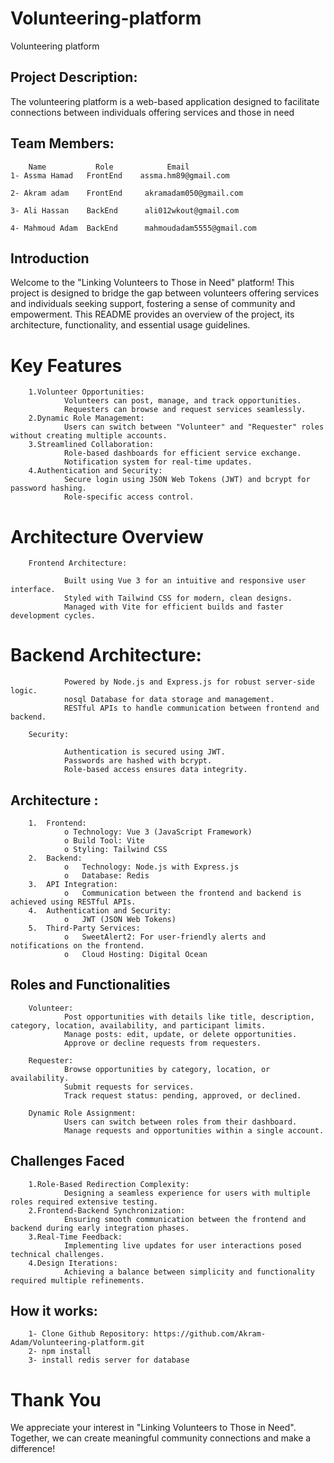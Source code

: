 # Volunteering-platform
Volunteering platform

## Project Description:
The volunteering platform is a web-based application designed to facilitate connections between individuals offering services and those in need

## Team Members:
        Name           Role            Email
    1- Assma Hamad   FrontEnd    assma.hm89@gmail.com

    2- Akram adam    FrontEnd     akramadam050@gmail.com

    3- Ali Hassan    BackEnd      ali012wkout@gmail.com

    4- Mahmoud Adam  BackEnd      mahmoudadam5555@gmail.com

## Introduction
Welcome to the "Linking Volunteers to Those in Need" platform! This project is designed to bridge the gap between volunteers offering services and individuals seeking support, fostering a sense of community and empowerment. This README provides an overview of the project, its architecture, functionality, and essential usage guidelines.

# Key Features
        1.Volunteer Opportunities:
                Volunteers can post, manage, and track opportunities.
                Requesters can browse and request services seamlessly.
        2.Dynamic Role Management:
                Users can switch between "Volunteer" and "Requester" roles without creating multiple accounts.
        3.Streamlined Collaboration:
                Role-based dashboards for efficient service exchange.
                Notification system for real-time updates.
        4.Authentication and Security:
                Secure login using JSON Web Tokens (JWT) and bcrypt for password hashing.
                Role-specific access control.

# Architecture Overview

        Frontend Architecture:

                Built using Vue 3 for an intuitive and responsive user interface.
                Styled with Tailwind CSS for modern, clean designs.
                Managed with Vite for efficient builds and faster development cycles.

# Backend Architecture:

                Powered by Node.js and Express.js for robust server-side logic.
                nosql Database for data storage and management.
                RESTful APIs to handle communication between frontend and backend.

        Security:

                Authentication is secured using JWT.
                Passwords are hashed with bcrypt.
                Role-based access ensures data integrity.

## Architecture :
        1.	Frontend:
                o Technology: Vue 3 (JavaScript Framework)
                o Build Tool: Vite
                o Styling: Tailwind CSS
        2.	Backend:
                o	Technology: Node.js with Express.js
                o	Database: Redis
        3.	API Integration:
                o	Communication between the frontend and backend is achieved using RESTful APIs.
        4.	Authentication and Security:
                o	JWT (JSON Web Tokens)
        5.	Third-Party Services:
                o	SweetAlert2: For user-friendly alerts and notifications on the frontend.
                o	Cloud Hosting: Digital Ocean

## Roles and Functionalities
        Volunteer:
                Post opportunities with details like title, description, category, location, availability, and participant limits.
                Manage posts: edit, update, or delete opportunities.
                Approve or decline requests from requesters.

        Requester:
                Browse opportunities by category, location, or availability.
                Submit requests for services.
                Track request status: pending, approved, or declined.

        Dynamic Role Assignment:
                Users can switch between roles from their dashboard.
                Manage requests and opportunities within a single account.

## Challenges Faced
        1.Role-Based Redirection Complexity:
                Designing a seamless experience for users with multiple roles required extensive testing.
        2.Frontend-Backend Synchronization:
                Ensuring smooth communication between the frontend and backend during early integration phases.
        3.Real-Time Feedback:
                Implementing live updates for user interactions posed technical challenges.
        4.Design Iterations:
                Achieving a balance between simplicity and functionality required multiple refinements.

## How it works:
        1- Clone Github Repository: https://github.com/Akram-Adam/Volunteering-platform.git
        2- npm install
        3- install redis server for database

# Thank You
We appreciate your interest in "Linking Volunteers to Those in Need". Together, we can create meaningful community connections and make a difference!

